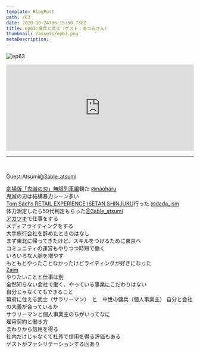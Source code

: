 ```yaml
---  
template: BlogPost  
path: /63
date: 2020-10-24T06:15:50.738Z  
title: ep63:傭兵と武士（ゲスト：あつみさん）
thumbnail: /assets/ep63.png
metaDescription:  
---  
```

![ep63](/assets/ep63.png)  

<iframe src="https://open.spotify.com/embed/episode/6Lm7nkgAMxTLVJ128GOPLw" width="100%" height="232" frameBorder="0" allowfullscreen="" allow="autoplay; clipboard-write; encrypted-media; fullscreen; picture-in-picture"></iframe>


***
  
</br>

Guest:Atsumi[@3able_atsumi](https://twitter.com/3able_atsumi)  

[劇場版「鬼滅の刃」無限列車編](https://kimetsu.com/anime/#top )観た [@naoharu](https://twitter.com/naoharu)  
鬼滅の刃は結構暴力シーン多い  
[Tom Sachs RETAIL EXPERIENCE ISETAN SHINJUKU](https://www.mistore.jp/shopping/feature/women_f2/thespace3_tomsachs1_w.html)行った [@dada_ism](https://twitter.com/dada_ism)  
体力測定したら50代判定もらった[@3able_atsumi](https://twitter.com/3able_atsumi)  
[アカツキ](https://aktsk.jp/)で仕事をする  
メディアライティングをする  
大手旅行会社を辞めたときのはなし  
まず東北に帰ってきたけど、スキルをつけるために東京へ  
コミュニティの運営もやりつつ時短で働く  
いろいろな人脈を増やす  
もともとやったことなかったけどライティングが好きになった  
[Zaim](https://zaim.net/)  
やりたいことと仕事は別  
全然知らない会社で働く、やっている事業にこだわりはない  
自分じゃなくてもできること  
幕府に仕える武士（サラリーマン）　と　中世の傭兵（個人事業主）
自分と会社の大義が合っているか  
サラリーマンと個人事業主のちがいってなに  
雇用契約と働き方  
まわりから信用を得る  
社内だけじゃなくて社外で信用を得る評価もある  
ゲストがファシリテーションする回あり  

